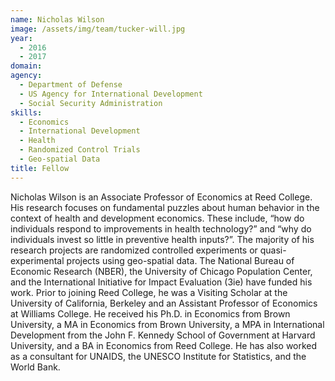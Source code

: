 ```yaml
---
name: Nicholas Wilson
image: /assets/img/team/tucker-will.jpg
year: 
  - 2016
  - 2017
domain:
agency:
  - Department of Defense
  - US Agency for International Development
  - Social Security Administration
skills:
  - Economics
  - International Development
  - Health
  - Randomized Control Trials
  - Geo-spatial Data
title: Fellow
---
```


Nicholas Wilson is an Associate Professor of Economics at Reed College. His research focuses on fundamental puzzles about human behavior in the context of health and development economics. These include, “how do individuals respond to improvements in health technology?” and “why do individuals invest so little in preventive health inputs?”. The majority of his research projects are randomized controlled experiments or quasi-experimental projects using geo-spatial data. The National Bureau of Economic Research (NBER), the University of Chicago Population Center, and the International Initiative for Impact Evaluation (3ie) have funded his work. Prior to joining Reed College, he was a Visiting Scholar at the University of California, Berkeley and an Assistant Professor of Economics at Williams College. He received his Ph.D. in Economics from Brown University, a MA in Economics from Brown University, a MPA in International Development from the John F. Kennedy School of Government at Harvard University, and a BA in Economics from Reed College. He has also worked as a consultant for UNAIDS, the UNESCO Institute for Statistics, and the World Bank.
